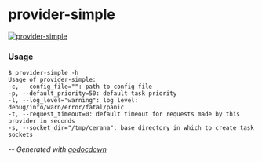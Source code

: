 # provider-simple

[![provider-simple](https://godoc.org/github.com/cerana/cerana/provider/examples/simple/cmd/provider-simple?status.svg)](https://godoc.org/github.com/cerana/cerana/provider/examples/simple/cmd/provider-simple)

### Usage

    $ provider-simple -h
    Usage of provider-simple:
    -c, --config_file="": path to config file
    -p, --default_priority=50: default task priority
    -l, --log_level="warning": log level: debug/info/warn/error/fatal/panic
    -t, --request_timeout=0: default timeout for requests made by this provider in seconds
    -s, --socket_dir="/tmp/cerana": base directory in which to create task sockets


--
*Generated with [godocdown](https://github.com/robertkrimen/godocdown)*
